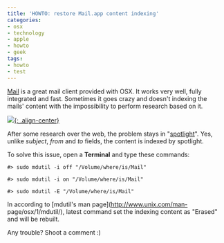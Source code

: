 ```yaml
---
title: 'HOWTO: restore Mail.app content indexing'
categories:
- osx
- technology
- apple
- howto
- geek
tags:
- howto
- test
---
```

[Mail](http://www.apple.com/macosx/what-is-macosx/mail-ical-address-book.html)
is a great mail client provided with OSX. It works very well, fully integrated
and fast. Sometimes it goes crazy and doesn't indexing the mails' content with
the impossibility to perform research based on it.

[![]({{site.url}}/images/mail.png){: .align-center}]({{site.url}}/images/mail.png)

  
After some research over the web, the problem stays in
"[spotlight](http://www.apple.com/macosx/what-is-macosx/spotlight.html)". Yes,
unlike _subject_, _from_ and _to_ fields, the content is indexed by spotlight.

To solve this issue, open a **Terminal** and type these commands:

    
    
    #> sudo mdutil -i off "/Volume/where/is/Mail"  
    
    #> sudo mdutil -i on "/Volume/where/is/Mail"  
    
    #> sudo mdutil -E "/Volume/where/is/Mail"

  
In according to [mdutil's man page](http://www.unix.com/man-
page/osx/1/mdutil/), latest command set the indexing content as "Erased" and
will be rebuilt.

Any trouble? Shoot a comment :)


